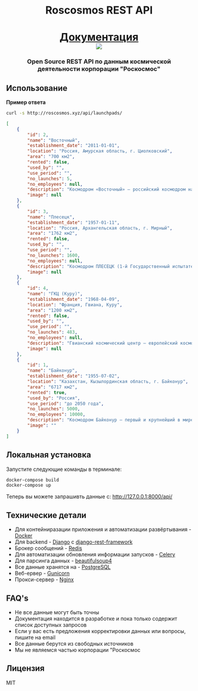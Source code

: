 <h1 align="center">Roscosmos REST API</h1>

<h1 align="center">
<h1 align="center">
<a href="https://documenter.getpostman.com/view/6866794/SWLh5Rqu?version=latest">Документация</a>
<br/>
<a href="https://en.wikipedia.org/wiki/Representational_state_transfer"><img src="https://img.shields.io/badge/interface-REST-brightgreen.svg?longCache=true&style=flat-square"></a>
</h1>

<h3 align="center">Open Source REST API по данным космической деятельности корпорации "Роскосмос"</h3>

## Использование

**Пример ответа**

```bash
curl -s http://roscosmos.xyz/api/launchpads/
```

```json
[
    {
        "id": 2,
        "name": "Восточный",
        "establishment_date": "2011-01-01",
        "location": "Россия, Амурская область, г. Циолковский",
        "area": "700 км2",
        "rented": false,
        "used_by": "",
        "use_period": "",
        "no_launches": 5,
        "no_employees": null,
        "description": "Космодром «Восточный» — российский космодром на Дальнем Востоке в Амурской области, вблизи города Циолковского, в 45 км севернее города Свободного и одноименного военного космодрома. Ближайшая железнодорожная станция — «Ледяная». Первый российский гражданский космодром. Общая площадь около 700 км²",
        "image": null
    },
    {
        "id": 3,
        "name": "Плесецк",
        "establishment_date": "1957-01-11",
        "location": "Россия, Архангельская область, г. Мирный",
        "area": "1762 км2",
        "rented": false,
        "used_by": "",
        "use_period": "",
        "no_launches": 1600,
        "no_employees": null,
        "description": "Космодром ПЛЕСЕЦК (1-й Государственный испытательный космодром Министерства обороны Российской Федерации) – самый северный и один из крупнейших космодромов мира, обеспечивающий часть российских и международных космических программ, связанных с оборонными, а также прикладными, научными и коммерческими пусками непилотируемых космических аппаратов. \r\nКосмодром расположен в Плесецком районе Архангельской области России. На западе территория космодрома ограничена железной дорогой «Москва-Архангельск», на севере — рекой Емца. Общая площадь космодрома составляет 1762 км², протяженность с севера на юг — 46 км, с востока на запад — 82 км.",
        "image": null
    },
    {
        "id": 4,
        "name": "ГКЦ (Куру)",
        "establishment_date": "1968-04-09",
        "location": "Франция, Гвиана, Куру",
        "area": "1200 км2",
        "rented": false,
        "used_by": "",
        "use_period": "",
        "no_launches": 483,
        "no_employees": null,
        "description": "Гвианский космический центр — европейский космодром, расположенный вблизи города Куру во Французской Гвиане (департамент Франции в Южной Америке). Его расположение около экватора обеспечивает 15% преимущество по полезной нагрузке по сравнению с запусками в восточном направлении с американского космодрома на мысе Канаверал и 40% — при запусках с космодрома Байконур. С начала 70-х годов прошлого века ГКЦ используется для запусков КА ракетами-носителями семейства «Ариан». Космодром используется в интересах совместных европейских космических программ. Руководство работой ГКЦ осуществляет Французский национальный космический центр (CNES). При этом космодром финансируется из бюджета Европейского космического агентства (ЕSА) и используется в интересах совместных европейских космических программ.",
        "image": null
    },
    {
        "id": 1,
        "name": "Байконур",
        "establishment_date": "1955-07-02",
        "location": "Казахстан, Кызылординская область, г. Байконур",
        "area": "6717 км2",
        "rented": true,
        "used_by": "Россия",
        "use_period": "до 2050 года",
        "no_launches": 5000,
        "no_employees": 10000,
        "description": "Космодром Байконур — первый и крупнейший в мире космодром, расположен на территории Казахстана, в Кызылординской области между городом Казалинск и посёлком Джусалы, вблизи посёлка Тюратам. Территория космодрома Байконур составляет 6717 км². Космодром Байконур и город с одноименным названием вместе образуют комплекс «Байконур», арендованный Россией у Казахстана на период до 2050 года.",
        "image": ""
    }
]
```

## Локальная установка
Запустите следующие команды в терминале:
```bash
docker-compose build
docker-compose up
```

Теперь вы можете запрашивть данные с: http://127.0.0.1:8000/api/

## Технические детали
* Для контейниразации приложения и автоматизации развёртывания - [Docker](https://www.docker.com/)
* Для backend - [Django](https://www.djangoproject.com/) c [django-rest-framework](https://www.django-rest-framework.org/)
* Брокер сообщений - [Redis](https://redis.io/)
* Для автоматизации обновления информации запусков - [Celery](http://www.celeryproject.org/)
* Для парсинга данных - [beautifulsoup4](https://www.crummy.com/software/BeautifulSoup/bs4/doc/)
* Все данные хранятся на - [PostgreSQL](https://www.postgresql.org/)
* Веб-ервер - [Gunicorn](https://docs.gunicorn.org/en/stable/)
* Прокси-сервер - [Nginx](https://nginx.org/ru/docs/beginners_guide.html)

## FAQ's
* Не все данные могут быть точны
* Документация находится в разработке и пока только содержит список доступных запросов
* Если у вас есть предложения корректировки данных или вопросы, пишите на email
* Все данные берутся из свободных источников
* Мы не являемся частью корпорации "Роскосмос

## Лицензия
MIT
